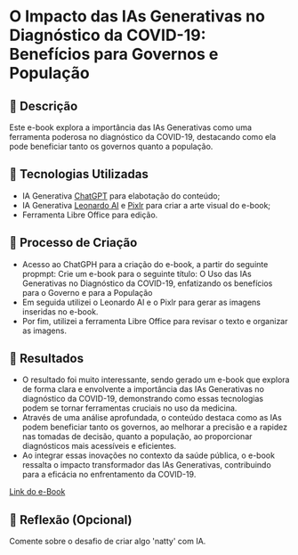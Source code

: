 # O Impacto das IAs Generativas no Diagnóstico da COVID-19: Benefícios para Governos e População

## 📒 Descrição
Este e-book explora a importância das IAs Generativas como uma ferramenta poderosa no diagnóstico da COVID-19, destacando como ela pode beneficiar tanto os governos quanto a população.

## 🤖 Tecnologias Utilizadas
* IA Generativa [ChatGPT](https://chat.openai.com/) para elabotação do conteúdo;
* IA Generativa [Leonardo AI](https://leonardo.ai/) e [Pixlr](https://pixlr.com/pt/) para criar a arte visual do e-book;
* Ferramenta Libre Office para edição.

## 🧐 Processo de Criação
* Acesso ao ChatGPH para a criação do e-book, a partir do seguinte propmpt: Crie um e-book para o seguinte título: O Uso das IAs Generativas no Diagnóstico da COVID-19, enfatizando os benefícios para o Governo e para a População
* Em seguida utilizei o Leonardo AI e o Pixlr para gerar as imagens inseridas no e-book.
* Por fim, utilizei a ferramenta Libre Office para revisar o texto e organizar as imagens.

## 🚀 Resultados
* O resultado foi muito interessante, sendo gerado um e-book que explora de forma clara e envolvente a importância das IAs Generativas no diagnóstico da COVID-19, demonstrando como essas tecnologias podem se tornar ferramentas cruciais no uso da medicina.
* Através de uma análise aprofundada, o conteúdo destaca como as IAs podem beneficiar tanto os governos, ao melhorar a precisão e a rapidez nas tomadas de decisão, quanto a população, ao proporcionar diagnósticos mais acessíveis e eficientes.
* Ao integrar essas inovações no contexto da saúde pública, o e-book ressalta o impacto transformador das IAs Generativas, contribuindo para a eficácia no enfrentamento da COVID-19.

[Link do e-Book]([https://chat.openai.com/](https://github.com/FernandoJBCastro/lab-natty-or-not/blob/main/e-Book.pdf))

## 💭 Reflexão (Opcional)
Comente sobre o desafio de criar algo 'natty' com IA.
